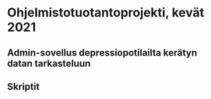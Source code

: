 # Ohjelmistotuotantoprojekti, kevät 2021

## Admin-sovellus depressiopotilailta kerätyn datan tarkasteluun

## Skriptit